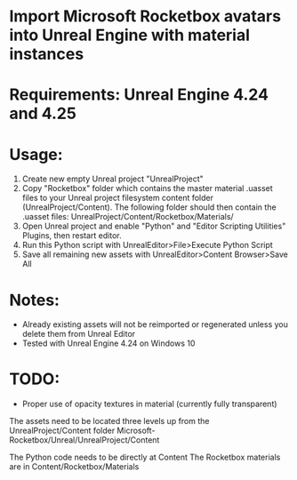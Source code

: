 # Import Microsoft Rocketbox avatars into Unreal Engine with material instances

# Requirements: Unreal Engine 4.24 and 4.25
 
# Usage:
 1. Create new empty Unreal project "UnrealProject"
 2. Copy "Rocketbox" folder which contains the master material .uasset files to your Unreal project filesystem content folder (UnrealProject/Content).
    The following folder should then contain the .uasset files: UnrealProject/Content/Rocketbox/Materials/
 3. Open Unreal project and enable "Python" and "Editor Scripting Utilities" Plugins, then restart editor.
 4. Run this Python script with UnrealEditor>File>Execute Python Script
 5. Save all remaining new assets with UnrealEditor>Content Browser>Save All

# Notes:
  + Already existing assets will not be reimported or regenerated unless you delete them from Unreal Editor
  + Tested with Unreal Engine 4.24 on Windows 10

# TODO:
   + Proper use of opacity textures in material (currently fully transparent)


The assets need to be located three levels up from the UnrealProject/Content folder 
Microsoft-Rocketbox/Unreal/UnrealProject/Content

The Python code needs to be directly at Content
The Rocketbox materials are in Content/Rocketbox/Materials
